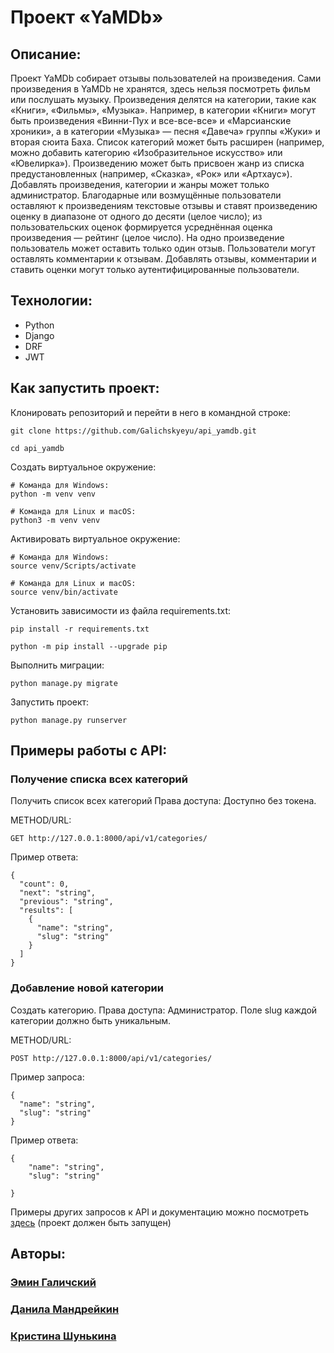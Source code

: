 # Проект «YaMDb»

## Описание:
Проект YaMDb собирает отзывы пользователей на произведения. Сами произведения в YaMDb не хранятся, здесь нельзя посмотреть фильм или послушать музыку.
Произведения делятся на категории, такие как «Книги», «Фильмы», «Музыка». Например, в категории «Книги» могут быть произведения «Винни-Пух и все-все-все» и «Марсианские хроники», а в категории «Музыка» — песня «Давеча» группы «Жуки» и вторая сюита Баха. Список категорий может быть расширен (например, можно добавить категорию «Изобразительное искусство» или «Ювелирка»). 
Произведению может быть присвоен жанр из списка предустановленных (например, «Сказка», «Рок» или «Артхаус»). 
Добавлять произведения, категории и жанры может только администратор.
Благодарные или возмущённые пользователи оставляют к произведениям текстовые отзывы и ставят произведению оценку в диапазоне от одного до десяти (целое число); из пользовательских оценок формируется усреднённая оценка произведения — рейтинг (целое число). На одно произведение пользователь может оставить только один отзыв.
Пользователи могут оставлять комментарии к отзывам.
Добавлять отзывы, комментарии и ставить оценки могут только аутентифицированные пользователи.

## Технологии:
- Python
- Django
- DRF
- JWT

## Как запустить проект:
Клонировать репозиторий и перейти в него в командной строке:

```
git clone https://github.com/Galichskyeyu/api_yamdb.git
```

```
cd api_yamdb
```

Cоздать виртуальное окружение:

```
# Команда для Windows:
python -m venv venv
```

```
# Команда для Linux и macOS:
python3 -m venv venv
```

Активировать виртуальное окружение:

```
# Команда для Windows:
source venv/Scripts/activate
```

```
# Команда для Linux и macOS:
source venv/bin/activate
```

Установить зависимости из файла requirements.txt:

```
pip install -r requirements.txt
```

```
python -m pip install --upgrade pip
```

Выполнить миграции:

```
python manage.py migrate
```

Запустить проект:

```
python manage.py runserver
```

## Примеры работы с API:

### Получение списка всех категорий
Получить список всех категорий Права доступа: Доступно без токена.

METHOD/URL:
```
GET http://127.0.0.1:8000/api/v1/categories/
```
Пример ответа:
```
{
  "count": 0,
  "next": "string",
  "previous": "string",
  "results": [
    {
      "name": "string",
      "slug": "string"
    }
  ]
}
```
### Добавление новой категории
Создать категорию. Права доступа: Администратор. Поле slug каждой категории должно быть уникальным.

METHOD/URL:
```
POST http://127.0.0.1:8000/api/v1/categories/
```
Пример запроса:
```
{
  "name": "string",
  "slug": "string"
}
```
Пример ответа:
```
{
    "name": "string",
    "slug": "string"

}
```
Примеры других запросов к API и документацию можно посмотреть [здесь](http://127.0.0.1:8000/redoc/ "здесь") (проект должен быть запущен)

## Авторы: 
### [Эмин Галичский](https://github.com/Galichskyeyu "Эмин Галичский")

### [Данила Мандрейкин](https://github.com/Danila-19 "Данила Мандрейкин")

### [Кристина Шунькина](https://github.com/krispushka "Кристина Шунькина")
